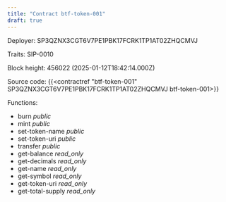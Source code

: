 ```yaml
---
title: "Contract btf-token-001"
draft: true
---
```

Deployer: SP3QZNX3CGT6V7PE1PBK17FCRK1TP1AT02ZHQCMVJ

Traits:
 SIP-0010



Block height: 456022 (2025-01-12T18:42:14.000Z)

Source code: {{<contractref "btf-token-001" SP3QZNX3CGT6V7PE1PBK17FCRK1TP1AT02ZHQCMVJ btf-token-001>}}

Functions:

* burn _public_
* mint _public_
* set-token-name _public_
* set-token-uri _public_
* transfer _public_
* get-balance _read_only_
* get-decimals _read_only_
* get-name _read_only_
* get-symbol _read_only_
* get-token-uri _read_only_
* get-total-supply _read_only_
